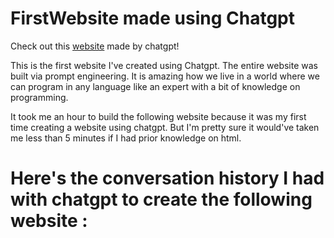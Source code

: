 # FirstWebsite made using Chatgpt
Check out this [website](https://juho-creator.github.io/FirstWebsite/) made by chatgpt!


This is the first website I've created using Chatgpt. The entire website was built via prompt engineering. 
It is amazing how we live in a world where we can program in any language like an expert with a bit of knowledge on programming.


It took me an hour to build the following website because it was my first time creating a website using chatgpt.
But I'm pretty sure it would've taken me less than 5 minutes if I had prior knowledge on html.


# Here's the conversation history I had with chatgpt to create the following website :
